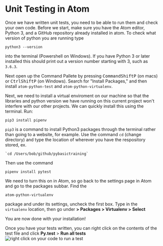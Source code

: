 # Unit Testing in Atom

Once we have written unit tests, you need to be able to run them and check your own code.
Before we start, make sure you have the Atom editor, Python 3, and a GitHub repository already installed in atom.
To check what version of python you are running type 
```
python3 --version
```
into the terminal (Powershell on Windows). If you have Python 3 or later installed this should print out a version number starting with 3, such as `3.6.3`.

Next open up the Command Pallete by pressing <kbd>Command</kbd><kbd>Shift</kbd><kbd>P</kbd> (on macs) or <kbd>Ctrl</kbd><kbd>Shift</kbd><kbd>P</kbd> (on Windows). Search for "Install Packages," and then install `atom-python-test` and `atom-python-virtualenv`.

Next, we need to install a virtual enviroment on our machine so that the libraries and python version we have running on this current project won't interfere with our other projects. We can quickly install this using the terminal. 
Run: 
```
pip3 install pipenv
```
`pip3` is a command to install Python3 packages through the terminal rather than going to a website, for example. Use the command `cd` (change directory) and type the location of wherever you have the respository stored, ex. 
```
`cd /Users/bob/github/pybasictraining`
```
Then use the command 
```
pipenv install pytest
```

We need to turn this on in Atom, so go back to the settings page in Atom and go to the packages subbar. Find the 
```
atom-python-virtualenv
```
package and under its settings, uncheck the first box. Type in the `virtualenv` location, then go under **> Packages > Virtualenv > Select**

You are now done with your installation!

Once you have your tests written, you can right click on the contents of the test file and click **Py.test** > **Run all tests**
![right click on your code to run a test](/images/path-to-image.png)
